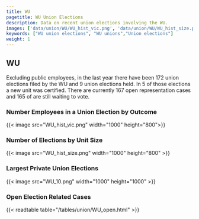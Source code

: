```yaml
---
title: WU
pagetitle: WU Union Elections
description: Data on recent union elections involving the WU.
images: ['data/union/WU/WU_hist_vic.png', 'data/union/WU/WU_hist_size.png', 'data/union/WU/WU_10.png']
keywords: ["WU union elections", "WU unions","Union elections"]
weight: 1
---
```

##  WU

Excluding public employees, in the last year there have been 172 union elections filed by the WU and 9 union elections held. In 5 of those elections a new unit was certified. There are currently 167 open representation cases and 165 of are still waiting to vote.

### Number Employees in a Union Election by Outcome
{{< image src="WU_hist_vic.png" width="1000" height="800">}}

### Number of Elections by Unit Size
{{< image src="WU_hist_size.png" width="1000" height="800" >}}

### Largest Private Union Elections
{{< image src="WU_10.png" width="1000" height="1000"  >}}

### Open Election Related Cases
{{< readtable table="/tables/union/WU_open.html" >}}

